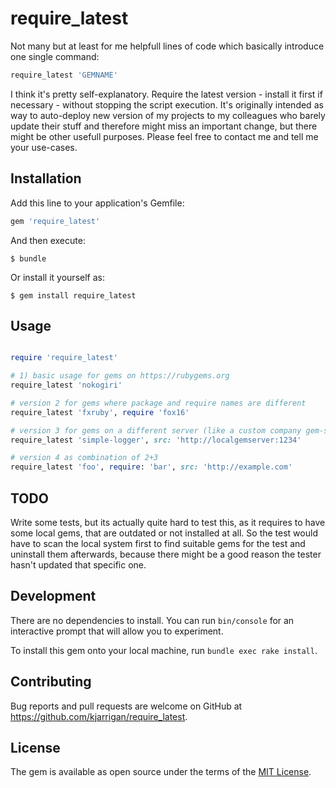 # require_latest

Not many but at least for me helpfull lines of code which basically introduce one single command:

```ruby
require_latest 'GEMNAME'
```

I think it's pretty self-explanatory. Require the latest version - install it first if necessary - without
stopping the script execution. It's originally intended as way to auto-deploy new version of my projects to
my colleagues who barely update their stuff and therefore might miss an important change, but there might be
other usefull purposes. Please feel free to contact me and tell me your use-cases.

## Installation

Add this line to your application's Gemfile:

```ruby
gem 'require_latest'
```

And then execute:

    $ bundle

Or install it yourself as:

    $ gem install require_latest

## Usage

```ruby

require 'require_latest'

# 1) basic usage for gems on https://rubygems.org
require_latest 'nokogiri'

# version 2 for gems where package and require names are different
require_latest 'fxruby', require 'fox16'

# version 3 for gems on a different server (like a custom company gem-server)
require_latest 'simple-logger', src: 'http://localgemserver:1234'

# version 4 as combination of 2+3
require_latest 'foo', require: 'bar', src: 'http://example.com'
```

## TODO

Write some tests, but its actually quite hard to test this, as it requires to have some local gems, that are outdated or not installed at all.
So the test would have to scan the local system first to find suitable gems for the test and uninstall them afterwards, because there might be
a good reason the tester hasn't updated that specific one.

## Development

There are no dependencies to install. You can run `bin/console` for an interactive prompt that will allow you to experiment.

To install this gem onto your local machine, run `bundle exec rake install`.

## Contributing

Bug reports and pull requests are welcome on GitHub at https://github.com/kjarrigan/require_latest.


## License

The gem is available as open source under the terms of the [MIT License](http://opensource.org/licenses/MIT).

